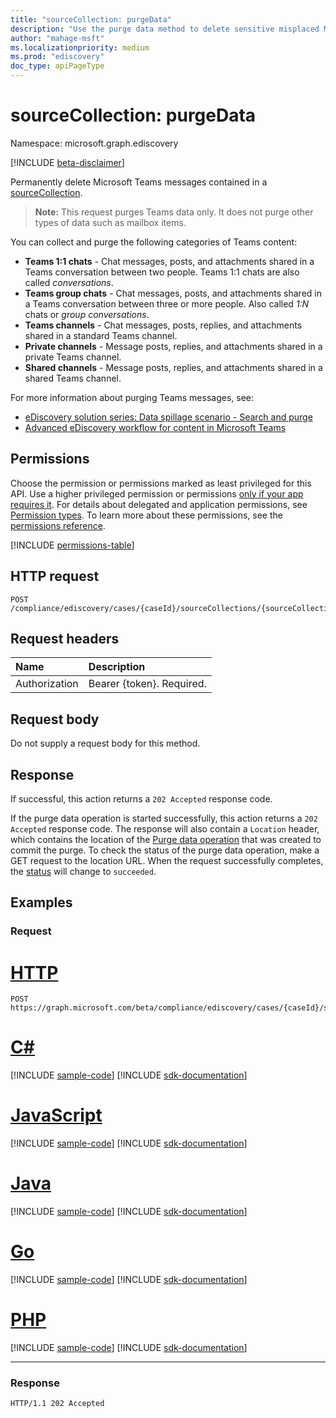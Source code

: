 ```yaml
---
title: "sourceCollection: purgeData"
description: "Use the purge data method to delete sensitive misplaced Microsoft Teams messages in a sourceCollection."
author: "mahage-msft"
ms.localizationpriority: medium
ms.prod: "ediscovery"
doc_type: apiPageType
---
```


# sourceCollection: purgeData

Namespace: microsoft.graph.ediscovery

[!INCLUDE [beta-disclaimer](../../includes/beta-disclaimer.md)]

Permanently delete Microsoft Teams messages contained in a [sourceCollection](../resources//ediscovery-sourcecollection.md).

>**Note:** This request purges Teams data only. It does not purge other types of data such as mailbox items.

You can collect and purge the following categories of Teams content:
- **Teams 1:1 chats** - Chat messages, posts, and attachments shared in a Teams conversation between two people. Teams 1:1 chats are also called *conversations*.
- **Teams group chats** - Chat messages, posts, and attachments shared in a Teams conversation between three or more people. Also called *1:N* chats or *group conversations*.
- **Teams channels** - Chat messages, posts, replies, and attachments shared in a standard Teams channel.
- **Private channels** - Message posts, replies, and attachments shared in a private Teams channel.
- **Shared channels** - Message posts, replies, and attachments shared in a shared Teams channel.

For more information about purging Teams messages, see:
- [eDiscovery solution series: Data spillage scenario - Search and purge](/microsoft-365/compliance/data-spillage-scenariosearch-and-purge)
- [Advanced eDiscovery workflow for content in Microsoft Teams](/microsoft-365/compliance/teams-workflow-in-advanced-ediscovery) 

## Permissions

Choose the permission or permissions marked as least privileged for this API. Use a higher privileged permission or permissions [only if your app requires it](/graph/permissions-overview#best-practices-for-using-microsoft-graph-permissions). For details about delegated and application permissions, see [Permission types](/graph/permissions-overview#permission-types). To learn more about these permissions, see the [permissions reference](/graph/permissions-reference).

<!-- { "blockType": "permissions", "name": "ediscovery_sourcecollection_purgedata" } -->
[!INCLUDE [permissions-table](../includes/permissions/ediscovery-sourcecollection-purgedata-permissions.md)]

## HTTP request

<!-- {
  "blockType": "ignored"
}
-->
``` http
POST /compliance/ediscovery/cases/{caseId}/sourceCollections/{sourceCollectionId}/purgeData
```

## Request headers

|Name|Description|
|:---|:---|
|Authorization|Bearer {token}. Required.|

## Request body

Do not supply a request body for this method.

## Response

If successful, this action returns a `202 Accepted` response code.

If the purge data operation is started successfully, this action returns a `202 Accepted` response code. The response will also contain a `Location` header, which contains the location of the [Purge data operation](../resources/ediscovery-purgedataoperation.md) that was created to commit the purge.
To check the status of the purge data operation, make a GET request to the location URL. When the request successfully completes, the [status](../resources/ediscovery-caseoperation.md#caseoperationstatus-values) will change to `succeeded`.

## Examples

### Request

# [HTTP](#tab/http)
<!-- {
  "blockType": "request",
  "name": "sourcecollectionthis.purgedata"
}
-->
``` http
POST https://graph.microsoft.com/beta/compliance/ediscovery/cases/{caseId}/sourceCollections/{sourceCollectionId}/purgeData
```

# [C#](#tab/csharp)
[!INCLUDE [sample-code](../includes/snippets/csharp/sourcecollectionthispurgedata-csharp-snippets.md)]
[!INCLUDE [sdk-documentation](../includes/snippets/snippets-sdk-documentation-link.md)]

# [JavaScript](#tab/javascript)
[!INCLUDE [sample-code](../includes/snippets/javascript/sourcecollectionthispurgedata-javascript-snippets.md)]
[!INCLUDE [sdk-documentation](../includes/snippets/snippets-sdk-documentation-link.md)]

# [Java](#tab/java)
[!INCLUDE [sample-code](../includes/snippets/java/sourcecollectionthispurgedata-java-snippets.md)]
[!INCLUDE [sdk-documentation](../includes/snippets/snippets-sdk-documentation-link.md)]

# [Go](#tab/go)
[!INCLUDE [sample-code](../includes/snippets/go/sourcecollectionthispurgedata-go-snippets.md)]
[!INCLUDE [sdk-documentation](../includes/snippets/snippets-sdk-documentation-link.md)]

# [PHP](#tab/php)
[!INCLUDE [sample-code](../includes/snippets/php/sourcecollectionthispurgedata-php-snippets.md)]
[!INCLUDE [sdk-documentation](../includes/snippets/snippets-sdk-documentation-link.md)]

---

### Response
<!-- {
  "blockType": "response",
  "truncated": true
}
-->
``` http
HTTP/1.1 202 Accepted
```
